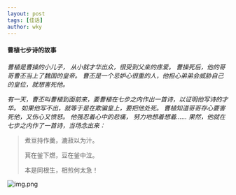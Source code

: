 ```yaml
---
layout: post
tags: [佳话]
author: wky
---
```


#### 曹植七步诗的故事
*曹植是曹操的小儿子， 从小就才华出众，很受到父亲的疼爱。
曹操死后，他的哥哥曹丕当上了魏国的皇帝。
曹丕是一个忌妒心很重的人，他担心弟弟会威胁自己的皇位，就想害死他。*

*有一天，曹丕叫曹植到面前来，要曹植在七步之内作出一首诗，以证明他写诗的才华。
如果他写不出，就等于是在欺骗皇上，要把他处死。
曹植知道哥哥存心要害死他，又伤心又愤怒。
他强忍着心中的悲痛，
努力地想着想着……
果然，他就在七步之内作了一首诗，当场念出来：*

>煮豆持作羹，漉菽以为汁。
> 
>萁在釜下燃，豆在釜中泣。
> 
>本是同根生，相煎何太急！

![img.png](https://wukaiying.com.cn/images/wky/img_6.png)
